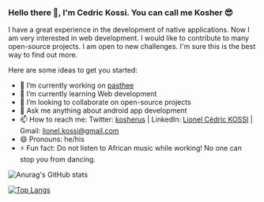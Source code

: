 ### Hello there 👋, I'm Cedric Kossi. You can call me Kosher 😎
I have a great experience in the development of native applications. Now I am very interested in web development. I would like to contribute to many open-source projects. I am open to new challenges. I'm sure this is the best way to find out more.

Here are some ideas to get you started:

- 🔭 I’m currently working on [pasthee](https://github.com/kosher9/pasthee)
- 🌱 I’m currently learning Web development
- 👯 I’m looking to collaborate on open-source projects
- 💬 Ask me anything about android app development
- 📫 How to reach me: Twitter: [kosherus](https://twitter.com/kosherus) | LinkedIn: [Lionel Cédric KOSSI](https://www.linkedin.com/in/lionel-c%C3%A9dric-kossi-323042172/) | Gmail: lionel.kossi@gmail.com
- 😄 Pronouns: he/his
- ⚡ Fun fact: Do not listen to African music while working! No one can stop you from dancing.

![Anurag's GitHub stats](https://github-readme-stats.vercel.app/api?username=kosher9&count_private=true&layout=compact&theme=tokyonight)


[![Top Langs](https://github-readme-stats.vercel.app/api/top-langs/?username=kosher9&layout=compact&theme=tokyonight)](https://github.com/anuraghazra/github-readme-stats)
